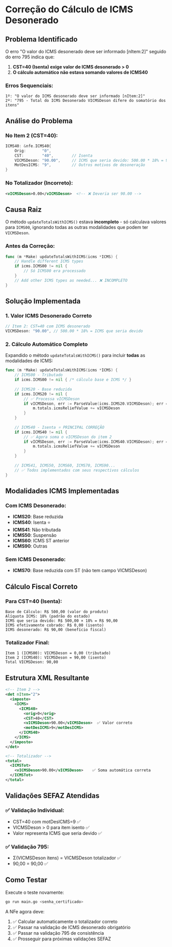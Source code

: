 # Correção do Cálculo de ICMS Desonerado

## Problema Identificado

O erro "O valor do ICMS desonerado deve ser informado [nItem:2]" seguido do erro 795 indica que:

1. **CST=40 (Isenta) exige valor de ICMS desonerado > 0**
2. **O cálculo automático não estava somando valores de ICMS40**

### Erros Sequenciais:
```
1º: "O valor do ICMS desonerado deve ser informado [nItem:2]"
2º: "795 - Total do ICMS Desonerado VICMSDeson difere do somatório dos itens"
```

## Análise do Problema

### No Item 2 (CST=40):
```go
ICMS40: &nfe.ICMS40{
    Orig:       "0",
    CST:        "40",        // Isenta
    VICMSDeson: "90.00",     // ICMS que seria devido: 500.00 * 18% = 90.00
    MotDesICMS: "9",         // Outros motivos de desoneração
}
```

### No Totalizador (Incorreto):
```xml
<vICMSDeson>0.00</vICMSDeson>  <!-- ❌ Deveria ser 90.00 -->
```

## Causa Raiz

O método `updateTotalsWithICMS()` estava **incompleto** - só calculava valores para `ICMS00`, ignorando todas as outras modalidades que podem ter `VICMSDeson`.

### Antes da Correção:
```go
func (m *Make) updateTotalsWithICMS(icms *ICMS) {
    // Handle different ICMS types
    if icms.ICMS00 != nil {
        // Só ICMS00 era processado
    }
    // Add other ICMS types as needed... ❌ INCOMPLETO
}
```

## Solução Implementada

### 1. Valor ICMS Desonerado Correto
```go
// Item 2: CST=40 com ICMS desonerado
VICMSDeson: "90.00", // 500.00 * 18% = ICMS que seria devido
```

### 2. Cálculo Automático Completo
Expandido o método `updateTotalsWithICMS()` para incluir **todas** as modalidades de ICMS:

```go
func (m *Make) updateTotalsWithICMS(icms *ICMS) {
    // ICMS00 - Tributado
    if icms.ICMS00 != nil { /* cálculo base e ICMS */ }
    
    // ICMS20 - Base reduzida
    if icms.ICMS20 != nil { 
        // ✅ Processa vICMSDeson
        if vICMSDeson, err := ParseValue(icms.ICMS20.VICMSDeson); err == nil {
            m.totals.icmsReliefValue += vICMSDeson
        }
    }
    
    // ICMS40 - Isenta ⭐ PRINCIPAL CORREÇÃO
    if icms.ICMS40 != nil {
        // ✅ Agora soma o vICMSDeson do item 2
        if vICMSDeson, err := ParseValue(icms.ICMS40.VICMSDeson); err == nil {
            m.totals.icmsReliefValue += vICMSDeson
        }
    }
    
    // ICMS41, ICMS50, ICMS60, ICMS70, ICMS90...
    // ✅ Todos implementados com seus respectivos cálculos
}
```

## Modalidades ICMS Implementadas

### Com ICMS Desonerado:
- **ICMS20**: Base reduzida
- **ICMS40**: Isenta ⭐
- **ICMS41**: Não tributada  
- **ICMS50**: Suspensão
- **ICMS60**: ICMS ST anterior
- **ICMS90**: Outras

### Sem ICMS Desonerado:
- **ICMS70**: Base reduzida com ST (não tem campo VICMSDeson)

## Cálculo Fiscal Correto

### Para CST=40 (Isenta):
```
Base de Cálculo: R$ 500,00 (valor do produto)
Alíquota ICMS: 18% (padrão do estado)
ICMS que seria devido: R$ 500,00 × 18% = R$ 90,00
ICMS efetivamente cobrado: R$ 0,00 (isento)
ICMS desonerado: R$ 90,00 (benefício fiscal)
```

### Totalizador Final:
```
Item 1 (ICMS00): VICMSDeson = 0,00 (tributado)
Item 2 (ICMS40): VICMSDeson = 90,00 (isento)
Total VICMSDeson: 90,00
```

## Estrutura XML Resultante

```xml
<!-- Item 2 -->
<det nItem="2">
  <imposto>
    <ICMS>
      <ICMS40>
        <orig>0</orig>
        <CST>40</CST>
        <vICMSDeson>90.00</vICMSDeson>  ✅ Valor correto
        <motDesICMS>9</motDesICMS>
      </ICMS40>
    </ICMS>
  </imposto>
</det>

<!-- Totalizador -->
<total>
  <ICMSTot>
    <vICMSDeson>90.00</vICMSDeson>    ✅ Soma automática correta
  </ICMSTot>
</total>
```

## Validações SEFAZ Atendidas

### ✅ Validação Individual:
- CST=40 com motDesICMS=9 ✅
- VICMSDeson > 0 para item isento ✅
- Valor representa ICMS que seria devido ✅

### ✅ Validação 795:
- Σ(VICMSDeson itens) = VICMSDeson totalizador ✅
- 90,00 = 90,00 ✅

## Como Testar

Execute o teste novamente:
```bash
go run main.go <senha_certificado>
```

A NFe agora deve:
1. ✅ Calcular automaticamente o totalizador correto
2. ✅ Passar na validação de ICMS desonerado obrigatório  
3. ✅ Passar na validação 795 de consistência
4. ✅ Prosseguir para próximas validações SEFAZ